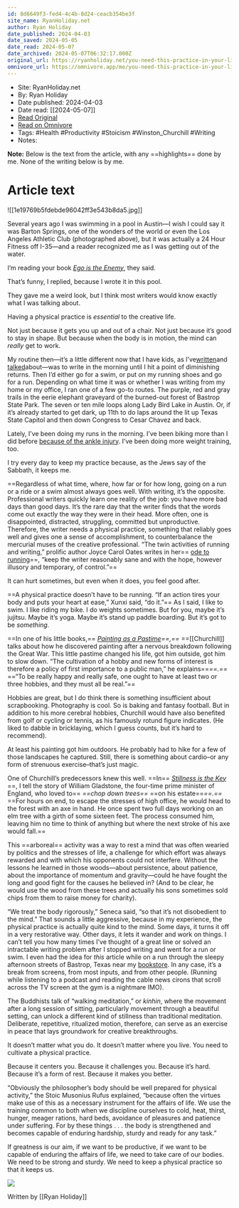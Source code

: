 ```yaml
---
id: 8d6649f3-fed4-4c4b-8d24-ceacb354be3f
site_name: RyanHoliday.net
author: Ryan Holiday
date_published: 2024-04-03
date_saved: 2024-05-05
date_read: 2024-05-07
date_archived: 2024-05-07T06:32:17.000Z
original_url: https://ryanholiday.net/you-need-this-practice-in-your-life/
omnivore_url: https://omnivore.app/me/you-need-this-practice-in-your-life-ryan-holiday-net-18f49590284
---
```


 - Site: RyanHoliday.net
 - By: Ryan Holiday
 - Date published: 2024-04-03
 - Date read: [[2024-05-07]]
 - [Read Original](https://ryanholiday.net/you-need-this-practice-in-your-life/)
 - [Read on Omnivore](https://omnivore.app/me/you-need-this-practice-in-your-life-ryan-holiday-net-18f49590284)
 - Tags:  #Health  #Productivity  #Stoicism  #Winston_Churchill  #Writing 
 - Notes: 

**Note:** Below is the text from the article, with any ==highlights== done by me. None of the writing below is by me.

# Article text
![[1e19769b5fdebde96042ff3e543b8da5.jpg]]

Several years ago I was swimming in a pool in Austin—I wish I could say it was Barton Springs, one of the wonders of the world or even the Los Angeles Athletic Club (photographed above), but it was actually a 24 Hour Fitness off I-35—and a reader recognized me as I was getting out of the water.

I’m reading your book [​_Ego is the Enemy_​](https://www.thepaintedporch.com/products/ryan2?variant=40308577599642), they said.

That’s funny, I replied, because I wrote it in this pool.

They gave me a weird look, but I think most writers would know exactly what I was talking about.

Having a physical practice is _essential_ to the creative life.

Not just because it gets you up and out of a chair. Not just because it’s good to stay in shape. But because when the body is in motion, the mind can _really_ get to work.

My routine then—it’s a little different now that I have kids, as I’ve [​written​](https://ryanholiday.net/how-your-daily-routine-can-turn-into-your-biggest-enemy/) and [​talked​](https://youtu.be/-VI7EyziPa4?feature=shared) about—was to write in the morning until I hit a point of diminishing returns. Then I’d either go for a swim, or put on my running shoes and go for a run. Depending on what time it was or whether I was writing from my home or my office, I ran one of a few go-to routes. The purple, red and gray trails in the eerie elephant graveyard of the burned-out forest of Bastrop State Park. The seven or ten mile loops along Lady Bird Lake in Austin. Or, if it’s already started to get dark, up 11th to do laps around the lit up Texas State Capitol and then down Congress to Cesar Chavez and back.

Lately, I’ve been doing my runs in the morning. I’ve been biking more than I did before [​because of the ankle injury​](https://ryanholiday.net/the-indiscipline-of-overwork/). I’ve been doing more weight training, too.

I try every day to keep my practice because, as the Jews say of the Sabbath, it keeps me.

==Regardless of what time, where, how far or for how long, going on a run or a ride or a swim almost always goes well. With writing, it’s the opposite. Professional writers quickly learn one reality of the job: you have more bad days than good days. It’s the rare day that the writer finds that the words come out exactly the way they were in their head. More often, one is disappointed, distracted, struggling, committed but unproductive. Therefore, the writer needs a physical practice, something that reliably goes well and gives one a sense of accomplishment, to counterbalance the mercurial muses of the creative professional. “The twin activities of running and writing,” prolific author Joyce Carol Oates writes in her== [​ode to running​](https://archive.nytimes.com/www.nytimes.com/library/books/071999oates-writing.html)==, “keep the writer reasonably sane and with the hope, however illusory and temporary, of control.”==

It can hurt sometimes, but even when it does, you feel good after.

==A physical practice doesn’t have to be running. “If an action tires your body and puts your heart at ease,” Xunxi said, “do it.”== As I said, I like to swim. I like riding my bike. I do weights sometimes. But for you, maybe it’s jujitsu. Maybe it’s yoga. Maybe it’s stand up paddle boarding. But it’s got to be _something._

==In one of his little books,== [​_Painting as a Pastime_​](https://geni.us/Go4c2t)_==,==_ ==[[Churchill]] talks about how he discovered painting after a nervous breakdown following the Great War. This little pastime changed his life, got him outside, got him to slow down. “The cultivation of a hobby and new forms of interest is therefore a policy of first importance to a public man,” he explains==_==.==_ ==“To be really happy and really safe, one ought to have at least two or three hobbies, and they must all be real.”==

Hobbies are great, but I do think there is something insufficient about scrapbooking. Photography is cool. So is baking and fantasy football. But in addition to his more cerebral hobbies, Churchill would have also benefited from golf or cycling or tennis, as his famously rotund figure indicates. (He liked to dabble in bricklaying, which I guess counts, but it’s hard to recommend).

At least his painting got him outdoors. He probably had to hike for a few of those landscapes he captured. Still, there is something about cardio–or any form of strenuous exercise–that’s just magic.

One of Churchill’s predecessors knew this well. ==In== [​_Stillness is the Key_​](https://www.thepaintedporch.com/products/ryan3)==, I tell the story of William Gladstone, the four-time prime minister of England, who loved to== _==chop down trees==_ ==on his estate==_==.==_ ==For hours on end, to escape the stresses of high office, he would head to the forest with an axe in hand. He once spent two full days working on an elm tree with a girth of some sixteen feet. The process consumed him, leaving him no time to think of anything but where the next stroke of his axe would fall.==

This ==arboreal== activity was a way to rest a mind that was often wearied by politics and the stresses of life, a challenge for which effort was always rewarded and with which his opponents could not interfere. Without the lessons he learned in those woods—about persistence, about patience, about the importance of momentum and gravity—could he have fought the long and good fight for the causes he believed in? (And to be clear, he would use the wood from these trees and actually his sons sometimes sold chips from them to raise money for charity).

“We treat the body rigorously,” Seneca said, “so that it’s not disobedient to the mind.” That sounds a little aggressive, because in my experience, the physical practice is actually quite kind to the mind. Some days, it turns it off in a very restorative way. Other days, it lets it wander and work on things. I can’t tell you how many times I’ve thought of a great line or solved an intractable writing problem after I stopped writing and went for a run or swim. I even had the idea for _this_ article while on a run through the sleepy afternoon streets of Bastrop, Texas near my [​bookstore​](https://www.thepaintedporch.com/). In any case, it’s a break from screens, from most inputs, and from other people. (Running while listening to a podcast and reading the cable news cirons that scroll across the TV screen at the gym is a nightmare IMO).

The Buddhists talk of “walking meditation,” or _kinhin_, where the movement after a long session of sitting, particularly movement through a beautiful setting, can unlock a different kind of stillness than traditional meditation. Deliberate, repetitive, ritualized motion, therefore, can serve as an exercise in peace that lays groundwork for creative breakthroughs.

It doesn’t matter what you do. It doesn’t matter where you live. You need to cultivate a physical practice.

Because it centers you. Because it challenges you. Because it’s hard. Because it’s a form of rest. Because it makes you better.

“Obviously the philosopher’s body should be well prepared for physical activity,” the Stoic Musonius Rufus explained, “because often the virtues make use of this as a necessary instrument for the affairs of life. We use the training common to both when we discipline ourselves to cold, heat, thirst, hunger, meager rations, hard beds, avoidance of pleasures and patience under suffering. For by these things . . . the body is strengthened and becomes capable of enduring hardship, sturdy and ready for any task.”

If greatness is our aim, if we want to be productive, if we want to be capable of enduring the affairs of life, we need to take care of our bodies. We need to be strong and sturdy. We need to keep a physical practice so that it keeps us.

[![](https://proxy-prod.omnivore-image-cache.app/100x100,sgWGM5KmfoX1aRckvmfeeByE1uZa9U1fAxeRnpj2lBtU/https://secure.gravatar.com/avatar/e648f091e363c104a13b45322259e6ec?s=100&d=retro&r=g)](https://ryanholiday.net/author/ryanholiday/) 

 Written by [[Ryan Holiday]] 

